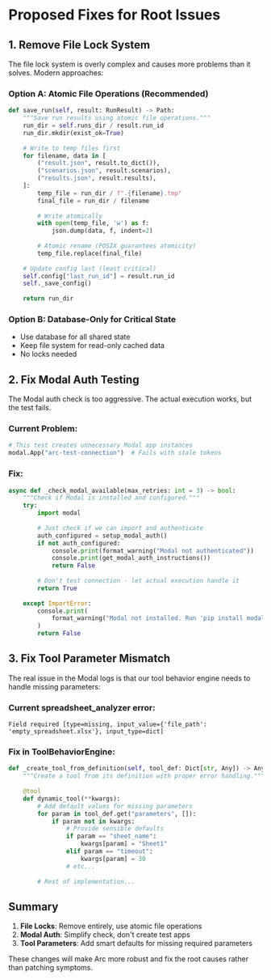 # Proposed Fixes for Root Issues

## 1. Remove File Lock System

The file lock system is overly complex and causes more problems than it solves. Modern approaches:

### Option A: Atomic File Operations (Recommended)
```python
def save_run(self, result: RunResult) -> Path:
    """Save run results using atomic file operations."""
    run_dir = self.runs_dir / result.run_id
    run_dir.mkdir(exist_ok=True)
    
    # Write to temp files first
    for filename, data in [
        ("result.json", result.to_dict()),
        ("scenarios.json", result.scenarios),
        ("results.json", result.results),
    ]:
        temp_file = run_dir / f".{filename}.tmp"
        final_file = run_dir / filename
        
        # Write atomically
        with open(temp_file, 'w') as f:
            json.dump(data, f, indent=2)
        
        # Atomic rename (POSIX guarantees atomicity)
        temp_file.replace(final_file)
    
    # Update config last (least critical)
    self.config["last_run_id"] = result.run_id
    self._save_config()
    
    return run_dir
```

### Option B: Database-Only for Critical State
- Use database for all shared state
- Keep file system for read-only cached data
- No locks needed

## 2. Fix Modal Auth Testing

The Modal auth check is too aggressive. The actual execution works, but the test fails.

### Current Problem:
```python
# This test creates unnecessary Modal app instances
modal.App("arc-test-connection")  # Fails with stale tokens
```

### Fix:
```python
async def _check_modal_available(max_retries: int = 3) -> bool:
    """Check if Modal is installed and configured."""
    try:
        import modal
        
        # Just check if we can import and authenticate
        auth_configured = setup_modal_auth()
        if not auth_configured:
            console.print(format_warning("Modal not authenticated"))
            console.print(get_modal_auth_instructions())
            return False
            
        # Don't test connection - let actual execution handle it
        return True
        
    except ImportError:
        console.print(
            format_warning("Modal not installed. Run 'pip install modal' to install")
        )
        return False
```

## 3. Fix Tool Parameter Mismatch

The real issue in the Modal logs is that our tool behavior engine needs to handle missing parameters:

### Current spreadsheet_analyzer error:
```
Field required [type=missing, input_value={'file_path': 'empty_spreadsheet.xlsx'}, input_type=dict]
```

### Fix in ToolBehaviorEngine:
```python
def _create_tool_from_definition(self, tool_def: Dict[str, Any]) -> Any:
    """Create a tool from its definition with proper error handling."""
    
    @tool
    def dynamic_tool(**kwargs):
        # Add default values for missing parameters
        for param in tool_def.get("parameters", []):
            if param not in kwargs:
                # Provide sensible defaults
                if param == "sheet_name":
                    kwargs[param] = "Sheet1"
                elif param == "timeout":
                    kwargs[param] = 30
                # etc...
        
        # Rest of implementation...
```

## Summary

1. **File Locks**: Remove entirely, use atomic file operations
2. **Modal Auth**: Simplify check, don't create test apps
3. **Tool Parameters**: Add smart defaults for missing required parameters

These changes will make Arc more robust and fix the root causes rather than patching symptoms.